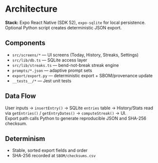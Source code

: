 # Architecture

**Stack:** Expo React Native (SDK 52), `expo-sqlite` for local persistence. Optional Python script creates deterministic JSON export.

## Components
- `src/screens/*` — UI screens (Today, History, Streaks, Settings)
- `src/lib/db.ts` — SQLite access layer
- `src/lib/streaks.ts` — bend-not-break streak engine
- `prompts/*.json` — adaptive prompt sets
- `export/export.py` — deterministic export + SBOM/provenance update
- `__tests__/*` — Jest unit tests

## Data Flow
User inputs → `insertEntry()` → SQLite `entries` table → History/Stats read via `getEntries()` / `getEntryDates()` → `computeStreak()` → UI.  
Export path calls Python to generate reproducible JSON and SHA-256 checksum.

## Determinism
- Stable, sorted export fields and order
- SHA-256 recorded at `SBOM/checksums.csv`
